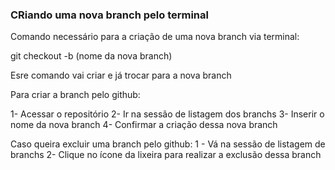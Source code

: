 ### CRiando uma nova branch pelo terminal

Comando necessário para a criação de uma nova branch via terminal:

git checkout -b (nome da nova branch)

Esre comando vai criar e já trocar para a nova branch

Para criar a branch pelo github:

1- Acessar o repositório
2- Ir na sessão de listagem dos branchs
3- Inserir o nome da nova branch
4- Confirmar a criação dessa nova branch

Caso queira excluir uma branch pelo github:
1 - Vá na sessão de listagem de branchs
2- Clique no ícone da lixeira para realizar a exclusão dessa branch